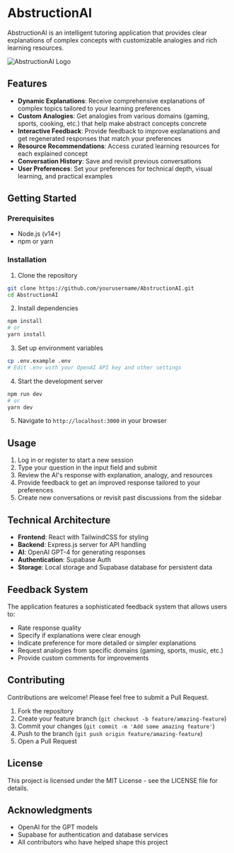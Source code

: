 # AbstructionAI

AbstructionAI is an intelligent tutoring application that provides clear explanations of complex concepts with customizable analogies and rich learning resources.

![AbstructionAI Logo](path/to/logo.png) <!-- Consider adding a logo image -->

## Features

- **Dynamic Explanations**: Receive comprehensive explanations of complex topics tailored to your learning preferences
- **Custom Analogies**: Get analogies from various domains (gaming, sports, cooking, etc.) that help make abstract concepts concrete
- **Interactive Feedback**: Provide feedback to improve explanations and get regenerated responses that match your preferences
- **Resource Recommendations**: Access curated learning resources for each explained concept
- **Conversation History**: Save and revisit previous conversations
- **User Preferences**: Set your preferences for technical depth, visual learning, and practical examples

## Getting Started

### Prerequisites

- Node.js (v14+)
- npm or yarn

### Installation

1. Clone the repository
```bash
git clone https://github.com/yourusername/AbstructionAI.git
cd AbstructionAI
```

2. Install dependencies
```bash
npm install
# or
yarn install
```

3. Set up environment variables
```bash
cp .env.example .env
# Edit .env with your OpenAI API key and other settings
```

4. Start the development server
```bash
npm run dev
# or
yarn dev
```

5. Navigate to `http://localhost:3000` in your browser

## Usage

1. Log in or register to start a new session
2. Type your question in the input field and submit
3. Review the AI's response with explanation, analogy, and resources
4. Provide feedback to get an improved response tailored to your preferences
5. Create new conversations or revisit past discussions from the sidebar

## Technical Architecture

- **Frontend**: React with TailwindCSS for styling
- **Backend**: Express.js server for API handling
- **AI**: OpenAI GPT-4 for generating responses
- **Authentication**: Supabase Auth
- **Storage**: Local storage and Supabase database for persistent data

## Feedback System

The application features a sophisticated feedback system that allows users to:
- Rate response quality
- Specify if explanations were clear enough
- Indicate preference for more detailed or simpler explanations
- Request analogies from specific domains (gaming, sports, music, etc.)
- Provide custom comments for improvements

## Contributing

Contributions are welcome! Please feel free to submit a Pull Request.

1. Fork the repository
2. Create your feature branch (`git checkout -b feature/amazing-feature`)
3. Commit your changes (`git commit -m 'Add some amazing feature'`)
4. Push to the branch (`git push origin feature/amazing-feature`)
5. Open a Pull Request

## License

This project is licensed under the MIT License - see the LICENSE file for details.

## Acknowledgments

- OpenAI for the GPT models
- Supabase for authentication and database services
- All contributors who have helped shape this project